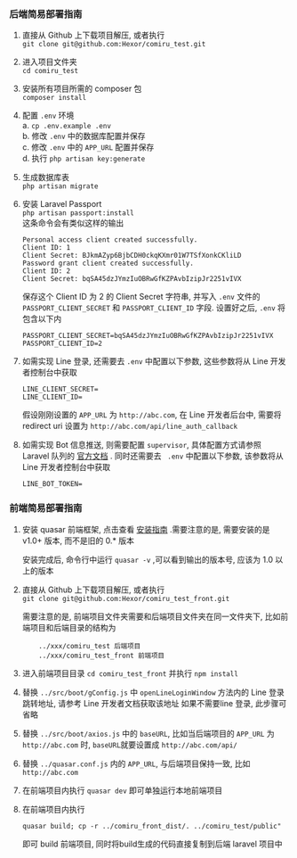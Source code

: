 ### 后端简易部署指南
1. 直接从 Github 上下载项目解压, 或者执行 <br>
    ```git clone git@github.com:Hexor/comiru_test.git``` 
2. 进入项目文件夹 <br>
    ```cd comiru_test```
3. 安装所有项目所需的 composer 包 <br>
    ```composer install```
4. 配置 ```.env``` 环境 <br>
     a. ```cp .env.example .env``` <br>
     b. 修改 ```.env``` 中的数据库配置并保存 <br>
     c. 修改 ```.env``` 中的 ```APP_URL``` 配置并保存 <br>
     d. 执行 ```php artisan key:generate``` 
5. 生成数据库表 <br>
    ```php artisan migrate```
6. 安装 Laravel Passport <br>
    ```php artisan passport:install``` <br>
    这条命令会有类似这样的输出
    ```
    Personal access client created successfully.
    Client ID: 1
    Client Secret: BJkmAZyp6BjbCDH0ckqKXmr01W7TSfXonkCKliLD
    Password grant client created successfully.
    Client ID: 2
    Client Secret: bqSA45dzJYmzIuOBRwGfKZPAvbIzipJr2251vIVX
    ```
    保存这个 Client ID 为 2 的 Client Secret 字符串, 并写入 ```.env``` 文件的 
    ```PASSPORT_CLIENT_SECRET``` 和 ```PASSPORT_CLIENT_ID``` 字段.   设置好之后, ```.env``` 将包含以下内 <br>
    ```
    PASSPORT_CLIENT_SECRET=bqSA45dzJYmzIuOBRwGfKZPAvbIzipJr2251vIVX
    PASSPORT_CLIENT_ID=2
    ```
7. 如需实现 Line 登录, 还需要去 ```.env``` 中配置以下参数, 这些参数将从 Line 开发者控制台中获取
    ```
   LINE_CLIENT_SECRET=
   LINE_CLIENT_ID=
   ```
   假设刚刚设置的 ```APP_URL``` 为 ```http://abc.com```, 在 Line 开发者后台中, 需要将 
   redirect uri 设置为 ```http://abc.com/api/line_auth_callback``` 
   
8. 如需实现 Bot 信息推送, 则需要配置 ```supervisor```, 具体配置方式请参照 Laravel 队列的 [官方文档](https://laravel.com/docs/5.5/queues) . 同时还需要去 ```
.env``` 中配置以下参数, 
该参数将从 
Line 
开发者控制台中获取
    ```
    LINE_BOT_TOKEN=
    ```
    
    
    
### 前端简易部署指南
1. 安装 quasar 前端框架, 点击查看 [安装指南](https://v1.quasar-framework.org/quasar-cli/installation) .需要注意的是, 需要安装的是 v1.0+ 版本, 而不是旧的 0.* 版本
    
    安装完成后, 命令行中运行 ```quasar -v``` ,可以看到输出的版本号, 应该为 1.0 以上的版本 
2. 直接从 Github 上下载项目解压, 或者执行 <br>
   ```git clone git@github.com:Hexor/comiru_test_front.git```
   
   需要注意的是, 前端项目文件夹需要和后端项目文件夹在同一文件夹下, 比如前端项目和后端目录的结构为
   ```
       ../xxx/comiru_test 后端项目
       ../xxx/comiru_test_front 前端项目
   ```
3. 进入前端项目目录 ```cd comiru_test_front``` 并执行 ```npm install```
4. 替换 ```../src/boot/gConfig.js``` 中 ```openLineLoginWindow``` 方法内的 
Line 登录跳转地址, 请参考 Line 开发者文档获取该地址
    如果不需要line 登录, 此步骤可省略
5. 替换 ```../src/boot/axios.js``` 中的 ```baseURL```, 比如当后端项目的 ```APP_URL``` 为 
```http://abc.com``` 时, ```baseURL```就要设置成 
```http://abc.com/api/```
6. 替换 ```../quasar.conf.js``` 内的 ```APP_URL```, 与后端项目保持一致, 比如 ```http://abc.com```
7. 在前端项目内执行 ```quasar dev``` 即可单独运行本地前端项目
8. 在前端项目内执行 
    ```
    quasar build; cp -r ../comiru_front_dist/. ../comiru_test/public"
    ```
    即可 build 前端项目, 同时将build生成的代码直接复制到后端 laravel 项目中